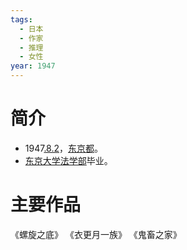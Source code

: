 ```yaml
---
tags:
  - 日本
  - 作家
  - 推理
  - 女性
year: 1947
---
```

# 简介

- 1947[.8.2](2024-08-02.md)，[东京都](东京都.md)。
- [东京大学](东京大学.md)[法学部](法学部.md)毕业。
# 主要作品

《螺旋之底》
《衣更月一族》
《鬼畜之家》